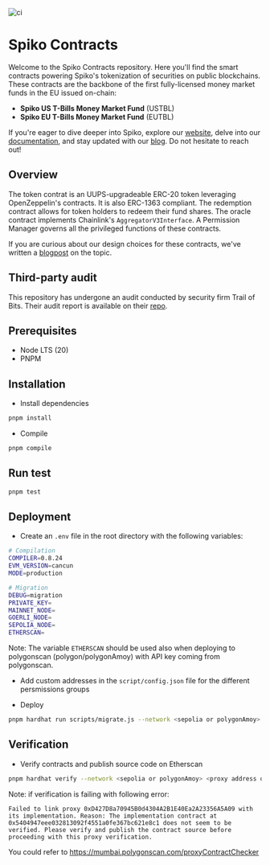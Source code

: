 ![ci](https://github.com/spiko-tech/contracts/actions/workflows/ci.yaml/badge.svg)

# Spiko Contracts

Welcome to the Spiko Contracts repository. Here you'll find the smart contracts powering Spiko's tokenization of securities on public blockchains. These contracts are the backbone of the first fully-licensed money market funds in the EU issued on-chain:

- **Spiko US T-Bills Money Market Fund** (USTBL)
- **Spiko EU T-Bills Money Market Fund** (EUTBL)

If you're eager to dive deeper into Spiko, explore our [website](https://www.spiko.xyz), delve into our [documentation](https://docs.spiko.xyz), and stay updated with our [blog](https://www.spiko.xyz/blog). Do not hesitate to reach out!

## Overview

The token contrat is an UUPS-upgradeable ERC-20 token leveraging OpenZeppelin's contracts. It is also ERC-1363 compliant. The redemption contract allows for token holders to redeem their fund shares. The oracle contract implements Chainlink's `AggregatorV3Interface`. A Permission Manager governs all the privileged functions of these contracts.

If you are curious about our design choices for these contracts, we've written a [blogpost](https://www.spiko.xyz/blog) on the topic.

## Third-party audit

This repository has undergone an audit conducted by security firm Trail of Bits. Their audit report is available on their [repo](https://github.com/trailofbits/publications).

## Prerequisites

- Node LTS (20)
- PNPM

## Installation

- Install dependencies

```sh
pnpm install
```

- Compile

```sh
pnpm compile
```

## Run test

```sh
pnpm test
```

## Deployment

- Create an `.env` file in the root directory with the following variables:

```sh
# Compilation
COMPILER=0.8.24
EVM_VERSION=cancun
MODE=production

# Migration
DEBUG=migration
PRIVATE_KEY=
MAINNET_NODE=
GOERLI_NODE=
SEPOLIA_NODE=
ETHERSCAN=
```

Note: The variable `ETHERSCAN` should be used also when deploying to polygonscan (polygon/polygonAmoy) with API key coming from polygonscan.

- Add custom addresses in the `script/config.json` file for the different persmissions groups

- Deploy

```sh
pnpm hardhat run scripts/migrate.js --network <sepolia or polygonAmoy>
```

## Verification

- Verify contracts and publish source code on Etherscan

```sh
pnpm hardhat verify --network <sepolia or polygonAmoy> <proxy address of the smart contracts to be verified> <for all contracts except PermissionManager, address of the PermissionManager>
```

Note: if verification is failing with following error:

```
Failed to link proxy 0xD427D8a70945B0d4304A2B1E40Ea2A23356A5A09 with its implementation. Reason: The implementation contract at 0x5404947eee032813092f4551a0fe367bc621e8c1 does not seem to be verified. Please verify and publish the contract source before proceeding with this proxy verification.
```

You could refer to https://mumbai.polygonscan.com/proxyContractChecker

